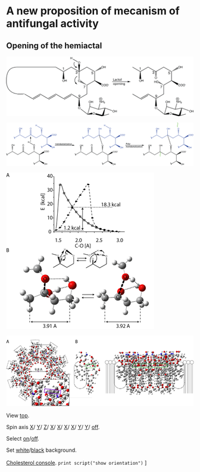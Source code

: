 # A new proposition of mecanism of antifungal activity
## Opening of the hemiactal

![333311111](images/open_hemi.png)

![a2222ll](images/assembling.png)


![333333](images/Fig3.png)

![7777](images/Fig_7_decamer.png)


<script type="text/javascript" src="src/JSmol.min.js"></script>
<script type="text/javascript">
Info = {
    script: "set antialiasDisplay true;load molecules/sym8.mol;cartoon on;color cartoon structure;rotate z 90.0;",
    width:600,      
    height:500,      
    j2sPath: "src/j2s",   
    disableJ2SLoadMonitor: false,
    isableInitialConsole: true
}
</script>

<script>Jmol.getApplet("JmolAppletA",Info);</script>


View <a href='javascript:Jmol.script(JmolAppletA,"reset;");'>top</a>.


Spin axis 
<a href='javascript:Jmol.script(JmolAppletA,"set spinX=10;set spinY= 0;set spinZ= 0;spin on");'>X</a>/
<a href='javascript:Jmol.script(JmolAppletA,"set spinX= 0;set spinY=10;set spinZ= 0;spin on");'>Y</a>/
<a href='javascript:Jmol.script(JmolAppletA,"set spinX= 0;set spinY= 0;set spinZ=10;spin on");'>Z</a>/
<a href='javascript:Jmol.script(JmolAppletA,"set MOLECULAR spinX=10;set spinY= 0;set spinZ= 0;spin on");'>X</a>/
<a href='javascript:Jmol.script(JmolAppletA,"set molecular spinX=10;set spinY= 0;set spinZ= 0;spin on");'>X</a>/
<a href='javascript:Jmol.script(JmolAppletA,"set MOLECULAR spinY=10;set spinY= 0;set spinZ= 0;spin on");'>X</a>/
<a href='javascript:Jmol.script(JmolAppletA,"set molecular spinY=10;set spinY= 0;set spinZ= 0;spin on");'>X</a>/
<a href='javascript:Jmol.script(JmolAppletA,";spin {x}");'>Y</a>/
<a href='javascript:Jmol.script(JmolAppletA,";spin {X}");'>Y</a>/
<a href='javascript:Jmol.script(JmolAppletA,"spin off");'>off</a>. 


Select <a href='javascript:Jmol.script(JmolAppletA,"select atomno > 60;translucent;color [0,255,0]")'>on</a>/<a href='javascript:Jmol.script(JmolAppletA,"select atomno = 41;color auto")'>off</a>.

Set
<a href='javascript:Jmol.script(JmolAppletA,"script APPLET * \"background white\"")'> white</a>/<a href='javascript:Jmol.script(JmolAppletA,"script APPLET * \"background black\"")'>black</a> background.
<br><br>
<a href='javascript:Jmol.script(JmolAppletA,"console")'>Cholesterol console</a>.
<code>print script("show orientation")</code>
]